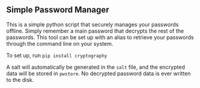 ## Simple Password Manager

This is a simple python script that securely manages your passwords offline. Simply remember a main password that decrypts the rest of the passwords. This tool can be set up with an alias to retrieve your passwords through the command line on your system. 

To set up, run `pip install cryptography`

A salt will automatically be generated in the `salt` file, and the encrypted data will be stored in `pwstore`. No decrypted password data is ever written to the disk.